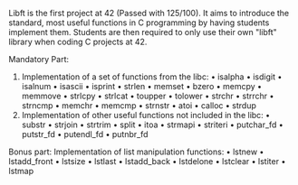 Libft is the first project at 42 (Passed with 125/100).
It aims to introduce the standard, most useful functions in C programming by having students implement them.
Students are then required to only use their own "libft" library when coding C projects at 42.

Mandatory Part:
1) Implementation of a set of functions from the libc:
• isalpha
• isdigit
• isalnum
• isascii
• isprint
• strlen
• memset
• bzero
• memcpy
• memmove
• strlcpy
• strlcat
• toupper
• tolower
• strchr
• strrchr
• strncmp
• memchr
• memcmp
• strnstr
• atoi
• calloc
• strdup
2) Implementation of other useful functions not included in the libc:
• substr
• strjoin
• strtrim
• split
• itoa
• strmapi
• striteri
• putchar_fd
• putstr_fd
• putendl_fd
• putnbr_fd

Bonus part:
Implementation of list manipulation functions:
• lstnew
• lstadd_front
• lstsize
• lstlast
• lstadd_back
• lstdelone
• lstclear
• lstiter
• lstmap
